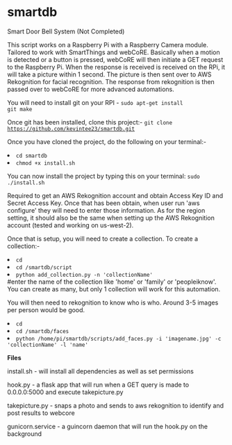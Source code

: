 # smartdb
Smart Door Bell System (Not Completed)

This script works on a Raspberry Pi with a Raspberry Camera module. Tailored to work with SmartThings and webCoRE. Basically when a motion is detected or a button is pressed, webCoRE will then initiate a GET request to the Raspberry Pi. When the response is received is received on the RPi, it will take a picture within 1 second. The picture is then sent over to AWS Rekognition for facial recognition. The response from rekognition is then passed over to webCoRE for more advanced automations.

You will need to install git on your RPI - <code>sudo apt-get install git make</code>



Once git has been installed, clone this project:- <code>git clone https://github.com/kevintee23/smartdb.git</code>



Once you have cloned the project, do the following on your terminal:-

<li><code>cd smartdb</code></li>
<li><code>chmod +x install.sh</code></li>


You can now install the project by typing this on your terminal: <code>sudo ./install.sh</code>

Required to get an AWS Rekognition account and obtain Access Key ID and Secret Access Key. Once that has been obtain, when user run 'aws configure' they will need to enter those information. As for the region setting, it should also be the same when setting up the AWS Rekognition account (tested and working on us-west-2).

Once that is setup, you will need to create a collection. To create a collection:-

<li><code>cd</code></li>
<li><code>cd /smartdb/script</code></li>
<li><code>python add_collection.py -n 'collectionName'</code></li>
#enter the name of the collection like 'home' or 'family' or 'peopleiknow'. You can create as many, but only 1 collection will work for this automation.

You will then need to rekognition to know who is who. Around 3-5 images per person would be good.

<li><code>cd</code></li>
<li><code>cd /smartdb/faces</code></li>
<li><code>python /home/pi/smartdb/scripts/add_faces.py -i 'imagename.jpg' -c 'collectionName' -l 'name'</code></li>


<b>Files</b>

install.sh - will install all dependencies as well as set permissions

hook.py - a flask app that will run when a GET query is made to 0.0.0.0:5000 and execute takepicture.py

takepicture.py - snaps a photo and sends to aws rekognition to identify and post results to webcore

gunicorn.service - a guincorn daemon that will run the hook.py on the background

